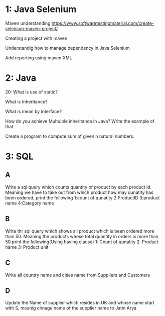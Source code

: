 # 1: Java Selenium

Maven understanding 
https://www.softwaretestingmaterial.com/create-selenium-maven-project/

Creating a project with maven

Understandig how to manage dependency in Java Selenium

Add reporting using maven XML



# 2: Java

20: What is use of static?

What is Inheritance?

What is mean by interface?

How do you achieve Multuiple inheritance in Java? Write the example of that

Create a program to compute sum of given n natural numbers.




# 3: SQL
 
A
-----
Write a sql query which counts quantity of product by each product id. Meaning we have to take out from which product how may qunatity has been ordered,
print the following
1:count of qunatity
2:ProductID
3:product name
4:Category name

B
---
Write thr sql query which shows all product which is been ordered more than 50. Meaning the products whose total quantity in orders is more than 50
print the following(Using having clause)
1: Count of qunatity
2: Product name
3: Product unit

C
------
Write all country name and cities name from Suppliers and Customers

D
---------
Update the Name of supplier which resides in UK and whose name start with S, meanig chnage name of the supplier name to Jatin Arya
